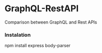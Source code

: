 # GraphQL-RestAPI
Comparison between GraphQL and Rest APIs

### Instalation

npm install express body-parser